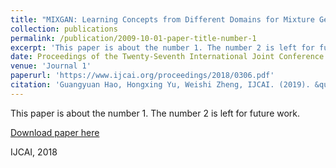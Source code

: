 ```yaml
---
title: "MIXGAN: Learning Concepts from Different Domains for Mixture Generation"
collection: publications
permalink: /publication/2009-10-01-paper-title-number-1
excerpt: 'This paper is about the number 1. The number 2 is left for future work.'
date: Proceedings of the Twenty-Seventh International Joint Conference on Artificial Intelligence
venue: 'Journal 1'
paperurl: 'https://www.ijcai.org/proceedings/2018/0306.pdf'
citation: 'Guangyuan Hao, Hongxing Yu, Weishi Zheng, IJCAI. (2019). &quot;MIXGAN: Learning Concepts from Different Domains for Mixture Generation.&quot; <i>Proceedings of the Twenty-Seventh International Joint Conference on Artificial Intelligence</i>. 2212-2219.'
---
```

This paper is about the number 1. The number 2 is left for future work.

[Download paper here](https://www.ijcai.org/proceedings/2018/0306.pdf)

 IJCAI, 2018
